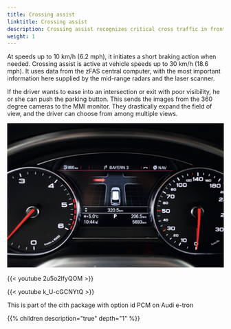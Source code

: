 ```yaml
---
title: Crossing assist
linktitle: Crossing assist
description: Crossing assist recognizes critical cross traffic in front of the car and warns the driver of it both visually and audibly.
weight: 1
---
```


 At speeds up to 10 km/h (6.2 mph), it initiates a short braking action when needed. Crossing assist is active at vehicle speeds up to 30 km/h (18.6 mph). It uses data from the zFAS central computer, with the most important information here supplied by the mid-range radars and the laser scanner. 

If the driver wants to ease into an intersection or exit with poor visibility, he or she can push the parking button. This sends the images from the 360 degree cameras to the MMI monitor. They drastically expand the field of view, and the driver can choose from among multiple views.

![crossing assist](crossing_assist.jpg "crossing assist")

{{< youtube 2u5o2lfyQOM >}}

{{< youtube k_U-cGCNYtQ >}}

This is part of the cith package with option id PCM on Audi e-tron

{{% children description="true" depth="1" %}}
